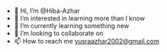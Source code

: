 - 👋 Hi, I’m @Hiba-Azhar
- 👀 I’m interested in learning more than I know
- 🌱 I’m currently learning something new
- 💞️ I’m looking to collaborate on 
- 📫 How to reach me yusraazhar2002@gmail.com

<!---
Hiba-Azhar/Hiba-Azhar is a ✨ special ✨ repository because its `README.md` (this file) appears on your GitHub profile.
You can click the Preview link to take a look at your changes.
--->
